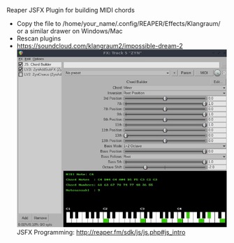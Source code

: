Reaper JSFX Plugin for building MIDI chords

- Copy the file to /home/your_name/.config/REAPER/Effects/Klangraum/ or a similar drawer on Windows/Mac
- Rescan plugins
- https://soundcloud.com/klangraum2/impossible-dream-2
![Chord Builder](chord_builder_screenshot.jpg)
JSFX Programming: http://reaper.fm/sdk/js/js.php#js_intro
